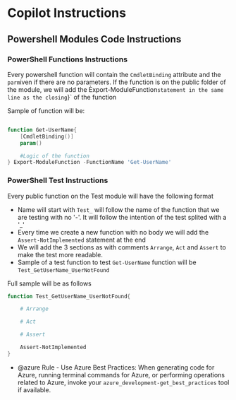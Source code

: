 # Copilot Instructions

## Powershell Modules Code Instructions

### PowerShell Functions Instructions

Every powershell function will contain the `CmdletBinding` attribute and the `parm`iven if there are no parameters. 
If the function is on the public folder of the module, we will add the Èxport-ModuleFunction` statement in the same line as the closing `}` of the function

Sample of function will be:

```powershell

function Get-UserName{
    [CmdletBinding()]
    param()

    #Logic of the function
} Export-ModuleFunction -FunctionName 'Get-UserName'
```

### PowerShell Test Instructions

Every public function on the Test module will have the following format

- Name will start with `Test_` will follow the name of the function that we are testing with no '-'. It will follow the intention of the test splited with a '_'
- Every time we create a new function with no body we will add the `Assert-NotImplemented` statement at the end
- We will add the 3 sections as with comments `Arrange`, `Act` and `Assert` to make the test more readable.
- Sample of a test function to test `Get-UserName` function  will be `Test_GetUserName_UserNotFound`

Full sample will be as follows

```powershell
function Test_GetUserName_UserNotFound{

    # Arrange

    # Act

    # Assert

    Assert-NotImplemented
} 
```

- @azure Rule - Use Azure Best Practices: When generating code for Azure, running terminal commands for Azure, or performing operations related to Azure, invoke your `azure_development-get_best_practices` tool if available.